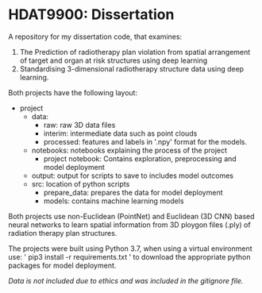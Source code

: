 # HDAT9900: Dissertation
A repository for my dissertation code, that examines:
1. The Prediction of radiotherapy plan violation from spatial arrangement of target and organ at risk structures using deep learning
2. Standardising 3-dimensional radiotherapy structure data using deep learning.

Both projects have the following layout:

- project
  - data: 
    - raw: raw 3D data files
    - interim: intermediate data such as point clouds
    - processed: features and labels in '.npy' format for the models.
  - notebooks: notebooks explaining the process of the project
    - project notebook: Contains exploration, preprocessing and model deployment
  - output: output for scripts to save to includes model outcomes
  - src: location of python scripts
    - prepare_data: prepares the data for model deployment
    - models: contains machine learning models
 
Both projects use non-Euclidean (PointNet) and Euclidean (3D CNN) based neural networks to learn spatial information from 3D ploygon files (.ply) of radiation therapy plan structures. 

The projects were built using Python 3.7, when using a virtual environment use: ' pip3 install -r requirements.txt ' to download the appropriate python packages for model deployment. 

*Data is not included due to ethics and was included in the gitignore file.*
